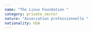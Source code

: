 ```yaml
---
name: "The Linux Foundation "
category: private_sector
nature: "Association professionnelle "
nationality: USA
---
```

    
